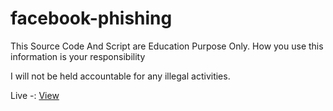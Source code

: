 # facebook-phishing


This Source Code And Script are Education Purpose Only. How you use this information is your responsibility 

I will not be held accountable for any illegal activities.

Live -: <a href="https://rajaahirwarofficial.github.io/facebook-phishing/">View </a>
